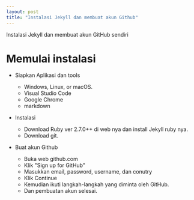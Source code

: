 ```yaml
---
layout: post
title: "Instalasi Jekyll dan membuat akun Github"
---
```


Instalasi Jekyll dan membuat akun GitHub sendiri

# Memulai instalasi

- Siapkan Aplikasi dan tools
   - Windows, Linux, or macOS.
   - Visual Studio Code 
   - Google Chrome
   - markdown

- Instalasi
   - Download Ruby ver 2.7.0++ di web nya dan install Jekyll ruby nya.
   - Download git.

- Buat akun Github
   - Buka web github.com 
   - Klik "Sign up for GitHub"
   - Masukkan email, password, username, dan conutry
   - Klik Continue
   - Kemudian ikuti langkah-langkah yang diminta oleh GitHub.
   - Dan pembuatan akun selesai.
